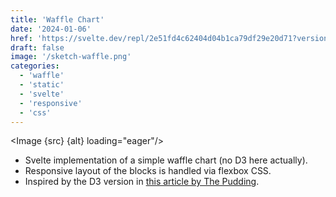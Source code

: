 ```yaml
---
title: 'Waffle Chart'
date: '2024-01-06'
href: 'https://svelte.dev/repl/2e51fd4c62404d04b1ca79df29e20d71?version=4.2.8'
draft: false
image: '/sketch-waffle.png'
categories:
  - 'waffle'
  - 'static'
  - 'svelte'
  - 'responsive'
  - 'css'
---
```


<script>
  import Image from '$lib/components/Image.svelte';
  import src from '$lib/assets/images/sketches/sketch-waffle.gif';
  let alt = "A gif of a waffle chart that adapts in layout based on the available space. The user drags the border of the window, making the available space smaller. The layout of the individual blocks in the waffle charts fluidly responds to the available space, breaking into new rows where needed. The user then drags the border back to the initial state."
</script>

<Image {src} {alt} loading="eager"/>

- Svelte implementation of a simple waffle chart (no D3 here actually).
- Responsive layout of the blocks is handled via flexbox CSS.
- Inspired by the D3 version in [this article by The Pudding](https://pudding.cool/process/flexbox-layout/).

